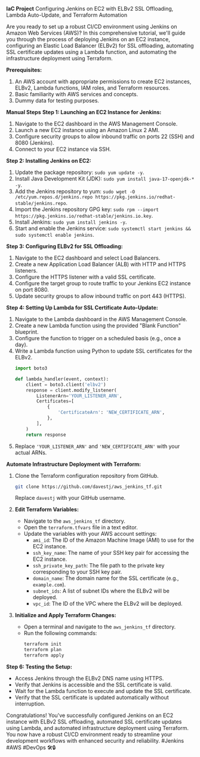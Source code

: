 
**IaC Project** 
Configuring Jenkins on EC2 with ELBv2 SSL Offloading, Lambda Auto-Update, and Terraform Automation

Are you ready to set up a robust CI/CD environment using Jenkins on Amazon Web Services (AWS)? In this comprehensive tutorial, we'll guide you through the process of deploying Jenkins on an EC2 instance, configuring an Elastic Load Balancer (ELBv2) for SSL offloading, automating SSL certificate updates using a Lambda function, and automating the infrastructure deployment using Terraform.

**Prerequisites:**
1. An AWS account with appropriate permissions to create EC2 instances, ELBv2, Lambda functions, IAM roles, and Terraform resources.
2. Basic familiarity with AWS services and concepts.
3. Dummy data for testing purposes.

**Manual Steps**
**Step 1: Launching an EC2 Instance for Jenkins:**
1. Navigate to the EC2 dashboard in the AWS Management Console.
2. Launch a new EC2 instance using an Amazon Linux 2 AMI.
3. Configure security groups to allow inbound traffic on ports 22 (SSH) and 8080 (Jenkins).
4. Connect to your EC2 instance via SSH.

**Step 2: Installing Jenkins on EC2:**
1. Update the package repository: `sudo yum update -y`.
2. Install Java Development Kit (JDK): `sudo yum install java-17-openjdk-* -y`.
3. Add the Jenkins repository to yum: `sudo wget -O /etc/yum.repos.d/jenkins.repo https://pkg.jenkins.io/redhat-stable/jenkins.repo`.
4. Import the Jenkins repository GPG key: `sudo rpm --import https://pkg.jenkins.io/redhat-stable/jenkins.io.key`.
5. Install Jenkins: `sudo yum install jenkins -y`.
6. Start and enable the Jenkins service: `sudo systemctl start jenkins && sudo systemctl enable jenkins`.

**Step 3: Configuring ELBv2 for SSL Offloading:**
1. Navigate to the EC2 dashboard and select Load Balancers.
2. Create a new Application Load Balancer (ALB) with HTTP and HTTPS listeners.
3. Configure the HTTPS listener with a valid SSL certificate.
4. Configure the target group to route traffic to your Jenkins EC2 instance on port 8080.
5. Update security groups to allow inbound traffic on port 443 (HTTPS).

**Step 4: Setting Up Lambda for SSL Certificate Auto-Update:**
1. Navigate to the Lambda dashboard in the AWS Management Console.
2. Create a new Lambda function using the provided "Blank Function" blueprint.
3. Configure the function to trigger on a scheduled basis (e.g., once a day).
4. Write a Lambda function using Python to update SSL certificates for the ELBv2.
   ```python
   import boto3

   def lambda_handler(event, context):
       client = boto3.client('elbv2')
       response = client.modify_listener(
           ListenerArn='YOUR_LISTENER_ARN',
           Certificates=[
               {
                   'CertificateArn': 'NEW_CERTIFICATE_ARN',
               },
           ],
       )
       return response
   ```
5. Replace `'YOUR_LISTENER_ARN'` and `'NEW_CERTIFICATE_ARN'` with your actual ARNs.

**Automate Infrastructure Deployment with Terraform:**
1. Clone the Terraform configuration repository from GitHub.
   ```bash
   git clone https://github.com/davestj/aws_jenkins_tf.git
   ```
   Replace `davestj` with your GitHub username.

2. **Edit Terraform Variables:**
   - Navigate to the `aws_jenkins_tf` directory.
   - Open the `terraform.tfvars` file in a text editor.
   - Update the variables with your AWS account settings:
     - `ami_id`: The ID of the Amazon Machine Image (AMI) to use for the EC2 instance.
     - `ssh_key_name`: The name of your SSH key pair for accessing the EC2 instance.
     - `ssh_private_key_path`: The file path to the private key corresponding to your SSH key pair.
     - `domain_name`: The domain name for the SSL certificate (e.g., `example.com`).
     - `subnet_ids`: A list of subnet IDs where the ELBv2 will be deployed.
     - `vpc_id`: The ID of the VPC where the ELBv2 will be deployed.

3. **Initialize and Apply Terraform Changes:**
   - Open a terminal and navigate to the `aws_jenkins_tf` directory.
   - Run the following commands:
     ```bash
     terraform init
     terraform plan
     terraform apply
     ```

**Step 6: Testing the Setup:**
- Access Jenkins through the ELBv2 DNS name using HTTPS.
- Verify that Jenkins is accessible and the SSL certificate is valid.
- Wait for the Lambda function to execute and update the SSL certificate.
- Verify that the SSL certificate is updated automatically without interruption.

Congratulations! You've successfully configured Jenkins on an EC2 instance with ELBv2 SSL offloading, automated SSL certificate updates using Lambda, and automated infrastructure deployment using Terraform. You now have a robust CI/CD environment ready to streamline your development workflows with enhanced security and reliability. #Jenkins #AWS #DevOps 🛠️🔒

